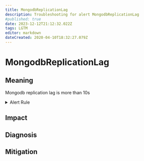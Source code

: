 ```yaml
---
title: MongodbReplicationLag
description: Troubleshooting for alert MongodbReplicationLag
#published: true
date: 2023-12-12T21:12:32.022Z
tags: LGTM
editor: markdown
dateCreated: 2020-04-10T18:32:27.079Z
---
```


# MongodbReplicationLag

## Meaning
[//]: # "Short paragraph that explains what the alert means"
Mongodb replication lag is more than 10s

<details>
  <summary>Alert Rule</summary>

  ```yaml
alert: MongodbReplicationLag
expr: avg(mongodb_replset_member_optime_date{state="PRIMARY"}) - avg(mongodb_replset_member_optime_date{state="SECONDARY"}) > 10
for: 0m
labels:
    severity: critical
annotations:
    summary: MongoDB replication lag (instance {{ $labels.instance }})
    description: |-
        Mongodb replication lag is more than 10s
          VALUE = {{ $value }}
          LABELS = {{ $labels }}
    runbook: https://github.com/srerun/prometheus-alerts/content/runbooks/MongodbReplicationLag

  ```
</details>


## Impact
[//]: # "What could / will happen if the alert is not addressed"



## Diagnosis
[//]: # "Steps to take to identify the cause of the problem"



## Mitigation
[//]: # "The steps necessary to resolve the alert"
